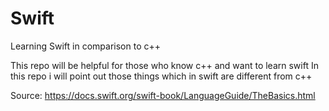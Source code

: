 # Swift
Learning Swift in comparison to c++

This repo will be helpful for those who know c++ and want to learn swift
In this repo i will point out those things which in swift are different from c++

Source: https://docs.swift.org/swift-book/LanguageGuide/TheBasics.html
